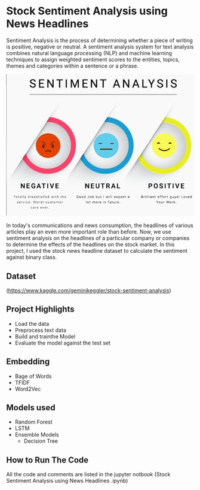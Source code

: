# Stock Sentiment Analysis using News Headlines

Sentiment Analysis is the process of determining whether a piece of writing is positive, negative or neutral. A sentiment analysis system for text analysis combines natural language processing (NLP) and machine learning techniques to assign weighted sentiment scores to the entities, topics, themes and categories within a sentence or a phrase.

![](images/sentiment-fig-1-689.jpg)

In today's communications and news consumption, the headlines of various articles play an even more important role than before. Now, we use sentiment analysis on the headlines of a particular company or companies to determine the effects of the headlines on the stock market. In this project, I used the stock news headline dataset to calculate the sentiment against binary class.

## Dataset
(https://www.kaggle.com/geminikeggler/stock-sentiment-analysis)

## Project Highlights
- Load the data 
- Preprocess text data
- Build and trainthe Model
- Evaluate the model against the test set

## Embedding 
- Bage of Words
- TFIDF
- Word2Vec

## Models used  
- Random Forest 
- LSTM
- Ensemble Models
  - Decision Tree 


## How to Run The Code
All the code and comments are listed in the jupyter notbook (Stock Sentiment Analysis using News Headlines .ipynb)


